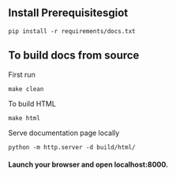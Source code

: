 ## Install Prerequisitesgiot
```
pip install -r requirements/docs.txt
```
## To build docs from source

First run 

``` 
make clean
```

To build HTML

```
make html
```

Serve documentation page locally

```
python -m http.server -d build/html/
```

#### Launch your browser and open localhost:8000.
